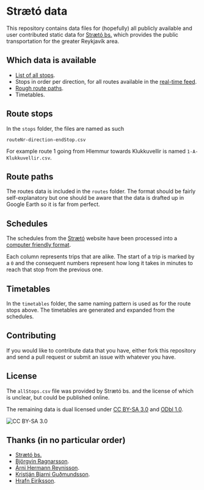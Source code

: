 # Strætó data

This repository contains data files for (hopefully) all publicly available and user contributed static data for [Strætó bs.][straeto] which provides the public transportation for the greater Reykjavík area.

## Which data is available

- [List of all stops](https://github.com/gudmundur/straeto-data/blob/master/stops/allStops.csv).
- Stops in order per direction, for all routes available in the [real-time feed][realtimefeed].
- [Rough route paths](https://github.com/gudmundur/straeto-data/blob/master/routes/route_paths.geojson).
- Timetables.

## Route stops

In the `stops` folder, the files are named as such

	routeNr-direction-endStop.csv

For example route 1 going from Hlemmur towards Klukkuvellir is named `1-A-Klukkuvellir.csv`.

## Route paths

The routes data is included in the `routes` folder. The format should be fairly self-explanatory but one should be aware that the data is drafted up in Google Earth so it is far from perfect.

## Schedules

The schedules from the [Strætó][straeto] website have been processed into a [computer friendly format][schedules].

Each column represents trips that are alike. The start of a trip is marked by a `0` and the consequent numbers represent how long it takes in minutes to reach that stop from the previous one.

## Timetables

In the `timetables` folder, the same naming pattern is used as for the route stops above. The timetables are generated and expanded from the schedules. 

## Contributing

If you would like to contribute data that you have, either fork this repository and send a pull request or submit an issue with whatever you have.

## License

The `allStops.csv` file was provided by Strætó bs. and the license of which is unclear, but could be published online.

The remaining data is dual licensed under [CC BY-SA 3.0][cc-by-sa] and [ODbl 1.0][odbl].

![CC BY-SA 3.0](http://i.creativecommons.org/l/by-sa/3.0/80x15.png)

## Thanks (in no particular order)

* [Strætó bs.][straeto]
* [Björgvin Ragnarsson](https://github.com/nifgraup).
* [Árni Hermann Reynisson](https://github.com/arnihermann).
* [Kristján Bjarni Guðmundsson](https://market.android.com/details?id=is.taktu_straeto).
* [Hrafn Eiríksson](https://market.android.com/details?id=com.aldasoftware.bus).

[straeto]: http://www.straeto.is
[realtimefeed]: http://www.straeto.is/rauntimakort/
[scraper]: https://github.com/gudmundur/straeto-scraper
[schedules]: https://docs.google.com/spreadsheet/ccc?key=0AsyYqUhG4vXTdFE1TklaMl84MjduNTRFVmpVQ2FzVVE&usp=sharing
[cc-by-sa]: http://creativecommons.org/licenses/by-sa/3.0/
[odbl]: http://opendatacommons.org/licenses/odbl/summary/

